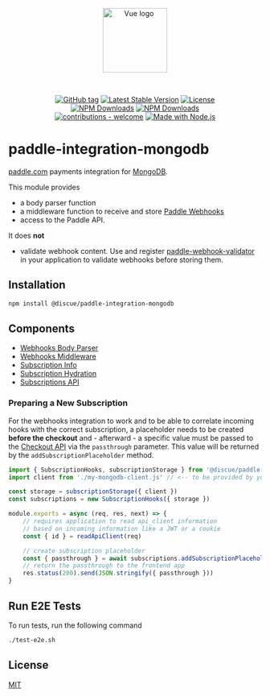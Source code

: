 
<p align="center">
<a href="https://www.discue.io/" target="_blank" rel="noopener noreferrer"><img width="128" src="https://www.discue.io/icons-fire-no-badge-square/web/icon-192.png" alt="Vue logo">
</a>
</p>

<br/>
<div align="center">

[![GitHub tag](https://img.shields.io/github/tag/discue/paddle-integration-mongodb?include_prereleases=&sort=semver&color=blue)](https://github.com/discue/paddle-integration-mongodb/releases/)
[![Latest Stable Version](https://img.shields.io/npm/v/@discue/paddle-integration-mongodb.svg)](https://www.npmjs.com/package/@discue/paddle-integration-mongodb)
[![License](https://img.shields.io/npm/l/@discue/paddle-integration-mongodb.svg)](https://www.npmjs.com/package/@discue/paddle-integration-mongodb)
<br/>
[![NPM Downloads](https://img.shields.io/npm/dt/@discue/paddle-integration-mongodb.svg)](https://www.npmjs.com/package/@discue/paddle-integration-mongodb)
[![NPM Downloads](https://img.shields.io/npm/dm/@discue/paddle-integration-mongodb.svg)](https://www.npmjs.com/package/@discue/paddle-integration-mongodb)
<br/>
[![contributions - welcome](https://img.shields.io/badge/contributions-welcome-blue)](/CONTRIBUTING.md "Go to contributions doc")
[![Made with Node.js](https://img.shields.io/badge/Node.js->=12-blue?logo=node.js&logoColor=white)](https://nodejs.org "Go to Node.js homepage")

</div>

# paddle-integration-mongodb

[paddle.com](https://www.paddle.com/) payments integration for [MongoDB](https://www.mongodb.com/).

This module provides 
- a body parser function
- a middleware function to receive and store [Paddle Webhooks](https://developer.paddle.com/getting-started/ef9af9f700849-working-with-paddle-webhooks)
- access to the Paddle API.

It does **not** 
- validate webhook content. Use and register [paddle-webhook-validator](https://github.com/discue/paddle-webhook-validator) in your application to validate webhooks before storing them.

## Installation
```bash
npm install @discue/paddle-integration-mongodb
```

## Components
- <a href="README_HOOK_BODY_PARSER.md">Webhooks Body Parser</a>
- <a href="README_HOOK_MIDDLEWARE.md">Webhooks Middleware</a>
- <a href="README_SUBSCRIPTION_INFO.md">Subscription Info</a>
- <a href="README_SUBSCRIPTION_HYDRATION.md">Subscription Hydration</a>
- <a href="README_SUBSCRIPTION_API.md">Subscriptions API</a>

### Preparing a New Subscription
For the webhooks integration to work and to be able to correlate incoming hooks with the correct subscription, a placeholder needs to be created **before the checkout** and - afterward - a specific value must be passed to the [Checkout API](https://developer.paddle.com/guides/ZG9jOjI1MzU0MDQz-pass-parameters-to-the-checkout) via the `passthrough` parameter. This value will be returned by the `addSubscriptionPlaceholder` method.

```js
import { SubscriptionHooks, subscriptionStorage } from '@discue/paddle-integration-mongodb'
import client from './my-mongodb-client.js' // <-- to be provided by your application

const storage = subscriptionStorage({ client })
const subscriptions = new SubscriptionHooks({ storage })

module.exports = async (req, res, next) => {
    // requires application to read api_client information 
    // based on incoming information like a JWT or a cookie
    const { id } = readApiClient(req)

    // create subscription placeholder
    const { passthrough } = await subscriptions.addSubscriptionPlaceholder([id])
    // return the passthrough to the frontend app
    res.status(200).send(JSON.stringify({ passthrough }))
}
```

## Run E2E Tests

To run tests, run the following command

```bash
./test-e2e.sh
```

## License

[MIT](https://choosealicense.com/licenses/mit/)

